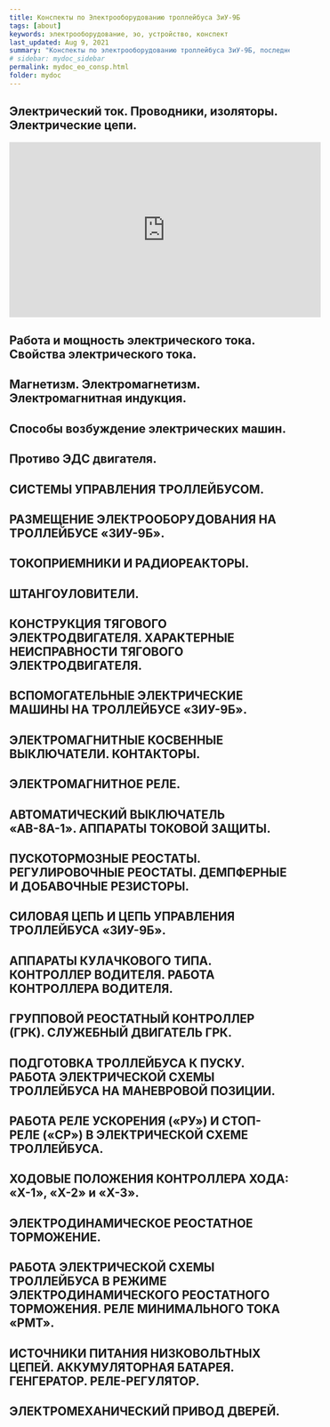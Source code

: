 ```yaml
---
title: Конспекты по Электрооборудованию троллейбуса ЗиУ-9Б
tags: [about]
keywords: электрооборудование, эо, устройство, конспект
last_updated: Aug 9, 2021
summary: "Конспекты по электрооборудованию троллейбуса ЗиУ-9Б, последнее обновление: 9 августа 2021 года. "
# sidebar: mydoc_sidebar
permalink: mydoc_eo_consp.html
folder: mydoc
---
```


## Электрический ток. Проводники, изоляторы. Электрические цепи.

<iframe width="560" height="315" src="https://www.youtube.com/embed/pNPT1_t8ujk" frameborder="0" allow="autoplay; encrypted-media" allowfullscreen></iframe>

## Работа и мощность электрического тока. Свойства электрического тока.



## Магнетизм. Электромагнетизм. Электромагнитная индукция.


## Способы возбуждение электрических машин.


## Противо ЭДС двигателя.


## СИСТЕМЫ УПРАВЛЕНИЯ ТРОЛЛЕЙБУСОМ.


## РАЗМЕЩЕНИЕ ЭЛЕКТРООБОРУДОВАНИЯ НА ТРОЛЛЕЙБУСЕ «ЗИУ-9Б».


## ТОКОПРИЕМНИКИ И РАДИОРЕАКТОРЫ.

## ШТАНГОУЛОВИТЕЛИ.

## КОНСТРУКЦИЯ ТЯГОВОГО ЭЛЕКТРОДВИГАТЕЛЯ. ХАРАКТЕРНЫЕ НЕИСПРАВНОСТИ ТЯГОВОГО ЭЛЕКТРОДВИГАТЕЛЯ.

## ВСПОМОГАТЕЛЬНЫЕ ЭЛЕКТРИЧЕСКИЕ МАШИНЫ НА ТРОЛЛЕЙБУСЕ «ЗИУ-9Б».

## ЭЛЕКТРОМАГНИТНЫЕ КОСВЕННЫЕ ВЫКЛЮЧАТЕЛИ. КОНТАКТОРЫ.

## ЭЛЕКТРОМАГНИТНОЕ РЕЛЕ.

## АВТОМАТИЧЕСКИЙ ВЫКЛЮЧАТЕЛЬ «АВ-8А-1». АППАРАТЫ ТОКОВОЙ ЗАЩИТЫ.

## ПУСКОТОРМОЗНЫЕ РЕОСТАТЫ. РЕГУЛИРОВОЧНЫЕ РЕОСТАТЫ. ДЕМПФЕРНЫЕ И ДОБАВОЧНЫЕ РЕЗИСТОРЫ.

## СИЛОВАЯ ЦЕПЬ И ЦЕПЬ УПРАВЛЕНИЯ ТРОЛЛЕЙБУСА «ЗИУ-9Б».

## АППАРАТЫ КУЛАЧКОВОГО ТИПА. КОНТРОЛЛЕР ВОДИТЕЛЯ. РАБОТА КОНТРОЛЛЕРА ВОДИТЕЛЯ.

## ГРУППОВОЙ РЕОСТАТНЫЙ КОНТРОЛЛЕР (ГРК). СЛУЖЕБНЫЙ ДВИГАТЕЛЬ ГРК.

## ПОДГОТОВКА ТРОЛЛЕЙБУСА К ПУСКУ. РАБОТА ЭЛЕКТРИЧЕСКОЙ СХЕМЫ ТРОЛЛЕЙБУСА НА МАНЕВРОВОЙ ПОЗИЦИИ.

## РАБОТА РЕЛЕ УСКОРЕНИЯ («РУ») И СТОП-РЕЛЕ («СР») В ЭЛЕКТРИЧЕСКОЙ СХЕМЕ ТРОЛЛЕЙБУСА.

## ХОДОВЫЕ ПОЛОЖЕНИЯ КОНТРОЛЛЕРА ХОДА: «Х-1», «Х-2» и «Х-3».

## ЭЛЕКТРОДИНАМИЧЕСКОЕ РЕОСТАТНОЕ ТОРМОЖЕНИЕ.

## РАБОТА ЭЛЕКТРИЧЕСКОЙ СХЕМЫ ТРОЛЛЕЙБУСА В РЕЖИМЕ ЭЛЕКТРОДИНАМИЧЕСКОГО РЕОСТАТНОГО ТОРМОЖЕНИЯ. РЕЛЕ МИНИМАЛЬНОГО ТОКА «РМТ».

## ИСТОЧНИКИ ПИТАНИЯ НИЗКОВОЛЬТНЫХ ЦЕПЕЙ. АККУМУЛЯТОРНАЯ БАТАРЕЯ. ГЕНГЕРАТОР. РЕЛЕ-РЕГУЛЯТОР.

## ЭЛЕКТРОМЕХАНИЧЕСКИЙ ПРИВОД ДВЕРЕЙ.
